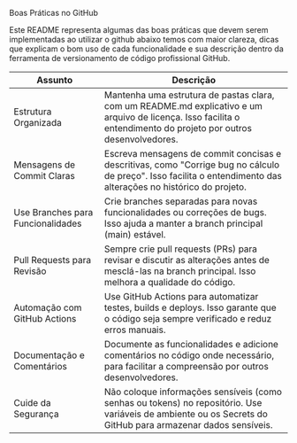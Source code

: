 Boas Práticas no GitHub

Este README representa algumas das boas práticas que devem serem implementadas ao utilizar o github
abaixo temos com maior clareza, dicas que explicam o bom uso de cada funcionalidade e sua descrição dentro da ferramenta
de versionamento de código profissional GitHub.


Assunto |  Descrição
------- | --------
Estrutura Organizada | Mantenha uma estrutura de pastas clara, com um README.md explicativo e um arquivo de licença. Isso facilita o entendimento do projeto por outros desenvolvedores. 
Mensagens de Commit Claras | Escreva mensagens de commit concisas e descritivas, como "Corrige bug no cálculo de preço". Isso facilita o entendimento das alterações no histórico do projeto.
Use Branches para Funcionalidades | Crie branches separadas para novas funcionalidades ou correções de bugs. Isso ajuda a manter a branch principal (main) estável.
Pull Requests para Revisão | Sempre crie pull requests (PRs) para revisar e discutir as alterações antes de mesclá-las na branch principal. Isso melhora a qualidade do código.
Automação com GitHub Actions | Use GitHub Actions para automatizar testes, builds e deploys. Isso garante que o código seja sempre verificado e reduz erros manuais.
Documentação e Comentários | Documente as funcionalidades e adicione comentários no código onde necessário, para facilitar a compreensão por outros desenvolvedores.
Cuide da Segurança | Não coloque informações sensíveis (como senhas ou tokens) no repositório. Use variáveis de ambiente ou os Secrets do GitHub para armazenar dados sensíveis.
